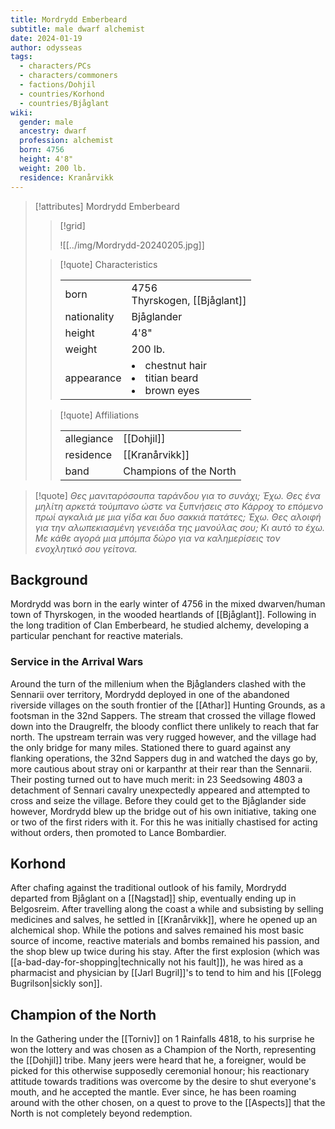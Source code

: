 ```yaml
---
title: Mordrydd Emberbeard
subtitle: male dwarf alchemist
date: 2024-01-19
author: odysseas
tags:
  - characters/PCs
  - characters/commoners
  - factions/Dohjil
  - countries/Korhond
  - countries/Bjåglant
wiki:
  gender: male
  ancestry: dwarf
  profession: alchemist
  born: 4756
  height: 4'8"
  weight: 200 lb.
  residence: Kranårvikk
---
```

> [!attributes] Mordrydd Emberbeard
> > [!grid]
> > 
> > ![[../img/Mordrydd-20240205.jpg]]
> 
> > [!quote] Characteristics
> >
> > | | |
> > | --- | --- |
> > | born | 4756<br> Thyrskogen, [[Bjåglant]] |
> > | nationality | Bjåglander |
> > | height | 4'8" |
> > | weight | 200 lb. |
> > | appearance | <li>chestnut hair</li><li>titian beard</li><li>brown eyes</li> |
>
> > [!quote] Affiliations
> > 
> > | | |
> > | --- | --- |
> > | allegiance | [[Dohjil]] |
> > | residence | [[Kranårvikk]] |
> > | band | Champions of the North |

> [!quote] 
> _Θες μανιταρόσουπα ταράνδου για το συνάχι; Έχω._
> _Θες ένα μηλίτη αρκετά τούμπανο ώστε να ξυπνήσεις στο Κάρροχ το επόμενο πρωί αγκαλιά με μια γίδα και δυο σακκιά πατάτες; Έχω._
> _Θες αλοιφή για την αλωπεκιασμένη γενειάδα της μανούλας σου; Κι αυτό το έχω._
> _Με κάθε αγορά μια μπόμπα δώρο για να καλημερίσεις τον ενοχλητικό σου γείτονα._

## Background

Mordrydd was born in the early winter of 4756 in the mixed dwarven/human town of Thyrskogen, in the wooded heartlands of [[Bjåglant]].
Following in the long tradition of Clan Emberbeard, he studied alchemy, developing a particular penchant for reactive materials.

### Service in the Arrival Wars

Around the turn of the millenium when the Bjåglanders clashed with the Sennarii over territory, Mordrydd deployed in one of the abandoned riverside villages on the south frontier of the [[Athar]] Hunting Grounds, as a footsman in the 32nd Sappers.
The stream that crossed the village flowed down into the Draugrelfr, the bloody conflict there unlikely to reach that far north. The upstream terrain was very rugged however, and the village had the only bridge for many miles. Stationed there to guard against any flanking operations, the 32nd Sappers dug in and watched the days go by, more cautious about stray oni or karpanthr at their rear than the Sennarii.
Their posting turned out to have much merit: in 23 Seedsowing 4803 a detachment of Sennari cavalry unexpectedly appeared and attempted to cross and seize the village.
Before they could get to the Bjåglander side however, Mordrydd blew up the bridge out of his own initiative, taking one or two of the first riders with it. For this he was initially chastised for acting without orders, then promoted to Lance Bombardier.

## Korhond

After chafing against the traditional outlook of his family, Mordrydd departed from Bjåglant on a [[Nagstad]] ship, eventually ending up in Belgosreim.
After travelling along the coast a while and subsisting by selling medicines and salves, he settled in [[Kranårvikk]], where he opened up an alchemical shop. While the potions and salves remained his most basic source of income, reactive materials and bombs remained his passion, and the shop blew up twice during his stay.
After the first explosion (which was [[a-bad-day-for-shopping|technically not his fault]]), he was hired as a pharmacist and physician by [[Jarl Bugril]]'s to tend to him and his [[Folegg Bugrilson|sickly son]].

## Champion of the North

In the Gathering under the [[Torniv]] on 1 Rainfalls 4818, to his surprise he won the lottery and was chosen as a Champion of the North, representing the [[Dohjil]] tribe.
Many jeers were heard that he, a foreigner, would be picked for this otherwise supposedly ceremonial honour; his reactionary attitude towards traditions was overcome by the desire to shut everyone's mouth, and he accepted the mantle.
Ever since, he has been roaming around with the other chosen, on a quest to prove to the [[Aspects]] that the North is not completely beyond redemption. 